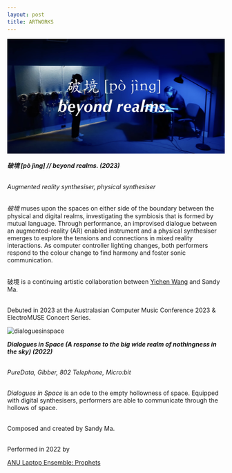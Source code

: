 ```yaml
---
layout: post
title: ARTWORKS
---
```


![beyondrealms0](assets/images/pojing0.jpg)
<!-- ![beyondrealms1](assets/images/pojing.png) -->
***破境 [pò jìng] // beyond realms. (2023)*** <br /><br />

*Augmented reality synthesiser, physical synthesiser*<br /><br />

*破境* muses upon the spaces on either side of the boundary between the physical and digital realms, investigating the symbiosis that is formed by mutual language. Through performance, an improvised dialogue between an augmented-reality (AR) enabled instrument and a physical synthesiser emerges to explore the tensions and connections in mixed reality interactions. As computer controller lighting changes, both performers respond to the colour change to find harmony and foster sonic communication. <br /><br />

破境 is a continuing artistic collaboration between [Yichen Wang](https://yichenwangs.github.io) and Sandy Ma. <br /><br />

Debuted in 2023 at the Australasian Computer Music Conference 2023 & ElectroMUSE Concert Series. 

![dialoguesinspace](assets/images/dialoguesinspace.jpg)

***Dialogues in Space (A response to the big wide realm of nothingness in the sky) (2022)***<br /><br />

*PureData, Gibber, 802 Telephone, Micro:bit*<br /><br />

*Dialogues in Space* is an ode to the empty hollowness of space. Equipped with digital synthesisers, performers are able to communicate through the hollows of space.<br /><br />


Composed and created by Sandy Ma.<br /><br />

Performed in 2022 by 

[ANU Laptop Ensemble: Prophets](https://youtu.be/3aZNt6G2dko?si=tz6EwU1UGY8b-8_0 'ANU Laptop Ensemble: Prophets.')
